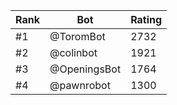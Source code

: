 Rank|Bot|Rating
---|---|---
#1|@ToromBot|2732
#2|@colinbot|1921
#3|@OpeningsBot|1764
#4|@pawnrobot|1300
